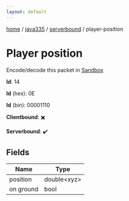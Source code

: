 ```yaml
---
layout: default
---
```


[home](/)  /  [java335](/protocol/java335)  /  [serverbound](/protocol/java335/serverbound)  /  player-position

# Player position

Encode/decode this packet in [Sandbox](../../../sandbox/java335#Serverbound.PlayerPosition)

**Id**: 14

**Id** (hex): 0E

**Id** (bin): 00001110

**Clientbound**: ✖️

**Serverbound**: ✔️

## Fields

Name | Type
---|---
position | double&lt;xyz&gt;
on ground | bool
